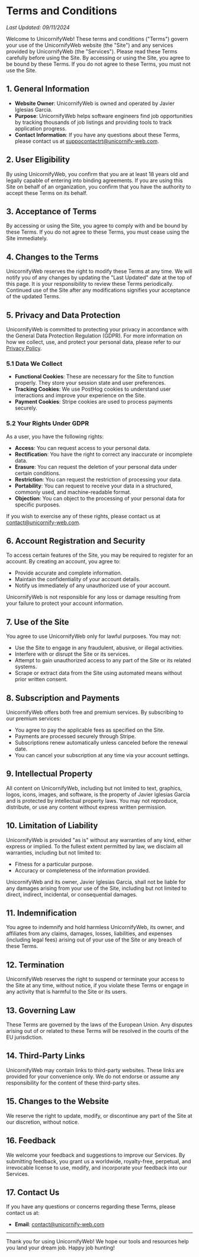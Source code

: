 # Terms and Conditions

_Last Updated: 09/11/2024_

Welcome to UnicornifyWeb! These terms and conditions ("Terms") govern your use of the UnicornifyWeb website (the "Site") and any services provided by UnicornifyWeb (the "Services"). Please read these Terms carefully before using the Site. By accessing or using the Site, you agree to be bound by these Terms. If you do not agree to these Terms, you must not use the Site.

## 1. General Information

- **Website Owner**: UnicornifyWeb is owned and operated by Javier Iglesias Garcia.
- **Purpose**: UnicornifyWeb helps software engineers find job opportunities by tracking thousands of job listings and providing tools to track application progress.
- **Contact Information**: If you have any questions about these Terms, please contact us at [suppocontactrt@unicornify-web.com](mailto:contact@unicornify-web.com).

## 2. User Eligibility

By using UnicornifyWeb, you confirm that you are at least 18 years old and legally capable of entering into binding agreements. If you are using this Site on behalf of an organization, you confirm that you have the authority to accept these Terms on its behalf.

## 3. Acceptance of Terms

By accessing or using the Site, you agree to comply with and be bound by these Terms. If you do not agree to these Terms, you must cease using the Site immediately.

## 4. Changes to the Terms

UnicornifyWeb reserves the right to modify these Terms at any time. We will notify you of any changes by updating the "Last Updated" date at the top of this page. It is your responsibility to review these Terms periodically. Continued use of the Site after any modifications signifies your acceptance of the updated Terms.

## 5. Privacy and Data Protection

UnicornifyWeb is committed to protecting your privacy in accordance with the General Data Protection Regulation (GDPR). For more information on how we collect, use, and protect your personal data, please refer to our [Privacy Policy](/legal/privacy-policy).

### 5.1 Data We Collect

- **Functional Cookies**: These are necessary for the Site to function properly. They store your session state and user preferences.
- **Tracking Cookies**: We use PostHog cookies to understand user interactions and improve your experience on the Site.
- **Payment Cookies**: Stripe cookies are used to process payments securely.

### 5.2 Your Rights Under GDPR

As a user, you have the following rights:

- **Access**: You can request access to your personal data.
- **Rectification**: You have the right to correct any inaccurate or incomplete data.
- **Erasure**: You can request the deletion of your personal data under certain conditions.
- **Restriction**: You can request the restriction of processing your data.
- **Portability**: You can request to receive your data in a structured, commonly used, and machine-readable format.
- **Objection**: You can object to the processing of your personal data for specific purposes.

If you wish to exercise any of these rights, please contact us at [contact@unicornify-web.com](mailto:contact@unicornify-web.com).

## 6. Account Registration and Security

To access certain features of the Site, you may be required to register for an account. By creating an account, you agree to:

- Provide accurate and complete information.
- Maintain the confidentiality of your account details.
- Notify us immediately of any unauthorized use of your account.

UnicornifyWeb is not responsible for any loss or damage resulting from your failure to protect your account information.

## 7. Use of the Site

You agree to use UnicornifyWeb only for lawful purposes. You may not:

- Use the Site to engage in any fraudulent, abusive, or illegal activities.
- Interfere with or disrupt the Site or its services.
- Attempt to gain unauthorized access to any part of the Site or its related systems.
- Scrape or extract data from the Site using automated means without prior written consent.

## 8. Subscription and Payments

UnicornifyWeb offers both free and premium services. By subscribing to our premium services:

- You agree to pay the applicable fees as specified on the Site.
- Payments are processed securely through Stripe.
- Subscriptions renew automatically unless canceled before the renewal date.
- You can cancel your subscription at any time via your account settings.

## 9. Intellectual Property

All content on UnicornifyWeb, including but not limited to text, graphics, logos, icons, images, and software, is the property of Javier Iglesias Garcia and is protected by intellectual property laws. You may not reproduce, distribute, or use any content without express written permission.

## 10. Limitation of Liability

UnicornifyWeb is provided "as is" without any warranties of any kind, either express or implied. To the fullest extent permitted by law, we disclaim all warranties, including but not limited to:

- Fitness for a particular purpose.
- Accuracy or completeness of the information provided.

UnicornifyWeb and its owner, Javier Iglesias Garcia, shall not be liable for any damages arising from your use of the Site, including but not limited to direct, indirect, incidental, or consequential damages.

## 11. Indemnification

You agree to indemnify and hold harmless UnicornifyWeb, its owner, and affiliates from any claims, damages, losses, liabilities, and expenses (including legal fees) arising out of your use of the Site or any breach of these Terms.

## 12. Termination

UnicornifyWeb reserves the right to suspend or terminate your access to the Site at any time, without notice, if you violate these Terms or engage in any activity that is harmful to the Site or its users.

## 13. Governing Law

These Terms are governed by the laws of the European Union. Any disputes arising out of or related to these Terms will be resolved in the courts of the EU jurisdiction.

## 14. Third-Party Links

UnicornifyWeb may contain links to third-party websites. These links are provided for your convenience only. We do not endorse or assume any responsibility for the content of these third-party sites.

## 15. Changes to the Website

We reserve the right to update, modify, or discontinue any part of the Site at our discretion, without notice.

## 16. Feedback

We welcome your feedback and suggestions to improve our Services. By submitting feedback, you grant us a worldwide, royalty-free, perpetual, and irrevocable license to use, modify, and incorporate your feedback into our Services.

## 17. Contact Us

If you have any questions or concerns regarding these Terms, please contact us at:

- **Email**: [contact@unicornify-web.com](mailto:contact@unicornify-web.com)

---

Thank you for using UnicornifyWeb! We hope our tools and resources help you land your dream job. Happy job hunting!
